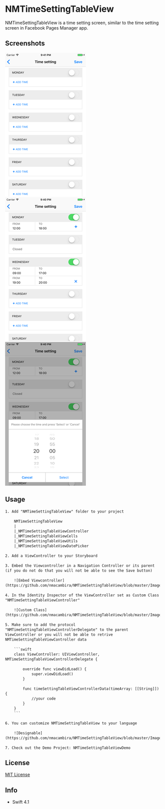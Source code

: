 # NMTimeSettingTableView

NMTimeSettingTableView is a time setting screen, similar to the time setting screen in Facebook Pages Manager app.

## Screenshots

![TimeSettingTableView1](https://github.com/nmacambira/NMTimeSettingTableView/blob/master/Images/NMTimeSettingTableView1.png) 
![TimeSettingTableVie2](https://github.com/nmacambira/NMTimeSettingTableView/blob/master/Images/NMTimeSettingTableView2.png) 
![TimeSettingTableView3](https://github.com/nmacambira/NMTimeSettingTableView/blob/master/Images/NMTimeSettingTableView3.png) 

## Usage

    1. Add "NMTimeSettingTableView" folder to your project

        NMTimeSettingTableView
        |
        |_NMTimeSettingTableViewController
        |_NMTimeSettingTableViewCells
        |_NMTimeSettingTableViewUtils
        |_NMTimeSettingTableViewDatePicker

    2. Add a ViewController to your Storyboard

    3. Embed the Viewcontroller in a Navigation Controller or its parent (if you do not do that you will not be able to see the Save button)

        ![Embed Viewcontroller](https://github.com/nmacambira/NMTimeSettingTableView/blob/master/Images/EmbedViewcontroller.png)

    4. In the Identity Inspector of the ViewController set as Custom Class "NMTimeSettingTableViewController" 

        ![Custom Class](https://github.com/nmacambira/NMTimeSettingTableView/blob/master/Images/CustomClass.png)

    5. Make sure to add the protocol "NMTimeSettingTableViewControllerDelegate" to the parent ViewController or you will not be able to retrive NMTimeSettingTableViewController data

        ```swift
        class ViewController: UIViewController, NMTimeSettingTableViewControllerDelegate {

            override func viewDidLoad() {
                super.viewDidLoad()
            }

            func timeSettingTableViewControllerData(timeArray: [[String]]) {
                //your code
            }
        } 
        ```

    6. You can customize NMTimeSettingTableView to your language

        ![Designable](https://github.com/nmacambira/NMTimeSettingTableView/blob/master/Images/Designable.png) 

    7. Check out the Demo Project: NMTimeSettingTableViewDemo

## License

[MIT License](https://github.com/nmacambira/NMTimeSettingTableView/blob/master/LICENSE) 

## Info

- Swift 4.1
